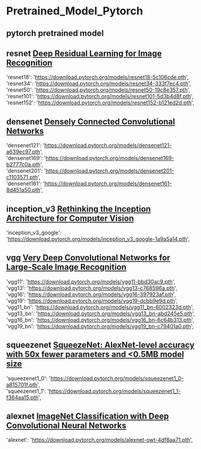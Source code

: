 # Pretrained_Model_Pytorch
pytorch pretrained model  
---
resnet [Deep Residual Learning for Image Recognition](https://arxiv.org/abs/1512.03385)
---
'resnet18': 'https://download.pytorch.org/models/resnet18-5c106cde.pth',  
'resnet34': 'https://download.pytorch.org/models/resnet34-333f7ec4.pth',  
'resnet50': 'https://download.pytorch.org/models/resnet50-19c8e357.pth',  
'resnet101': 'https://download.pytorch.org/models/resnet101-5d3b4d8f.pth',  
'resnet152': 'https://download.pytorch.org/models/resnet152-b121ed2d.pth',  

densenet [Densely Connected Convolutional Networks](https://arxiv.org/abs/1608.06993)
---
'densenet121': 'https://download.pytorch.org/models/densenet121-a639ec97.pth',  
'densenet169': 'https://download.pytorch.org/models/densenet169-b2777c0a.pth',  
'densenet201': 'https://download.pytorch.org/models/densenet201-c1103571.pth',  
'densenet161': 'https://download.pytorch.org/models/densenet161-8d451a50.pth',  

inception_v3 [Rethinking the Inception Architecture for Computer Vision](https://arxiv.org/abs/1512.00567)
---
'inception_v3_google': 'https://download.pytorch.org/models/inception_v3_google-1a9a5a14.pth',  

vgg [Very Deep Convolutional Networks for Large-Scale Image Recognition](https://arxiv.org/abs/1409.1556)
---
'vgg11': 'https://download.pytorch.org/models/vgg11-bbd30ac9.pth',  
'vgg13': 'https://download.pytorch.org/models/vgg13-c768596a.pth',  
'vgg16': 'https://download.pytorch.org/models/vgg16-397923af.pth',  
'vgg19': 'https://download.pytorch.org/models/vgg19-dcbb9e9d.pth',  
'vgg11_bn': 'https://download.pytorch.org/models/vgg11_bn-6002323d.pth',  
'vgg13_bn': 'https://download.pytorch.org/models/vgg13_bn-abd245e5.pth',  
'vgg16_bn': 'https://download.pytorch.org/models/vgg16_bn-6c64b313.pth',  
'vgg19_bn': 'https://download.pytorch.org/models/vgg19_bn-c79401a0.pth',  

squeezenet [SqueezeNet: AlexNet-level accuracy with 50x fewer parameters and <0.5MB model size](https://arxiv.org/abs/1602.07360)
---
'squeezenet1_0': 'https://download.pytorch.org/models/squeezenet1_0-a815701f.pth',  
'squeezenet1_1': 'https://download.pytorch.org/models/squeezenet1_1-f364aa15.pth',  

alexnet [ImageNet Classification with Deep Convolutional Neural Networks](https://papers.nips.cc/paper/4824-imagenet-classification-with-deep-convolutional-neural-networks.pdf)
---
'alexnet': 'https://download.pytorch.org/models/alexnet-owt-4df8aa71.pth',

